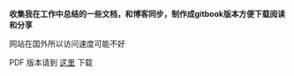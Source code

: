 **收集我在工作中总结的一些文档，和博客同步，制作成gitbook版本方便下载阅读和分享**

网站在国外所以访问速度可能不好

PDF 版本请到 [这里](https://www.gitbook.com/book/zm1990s/vsan-6-2) 下载
